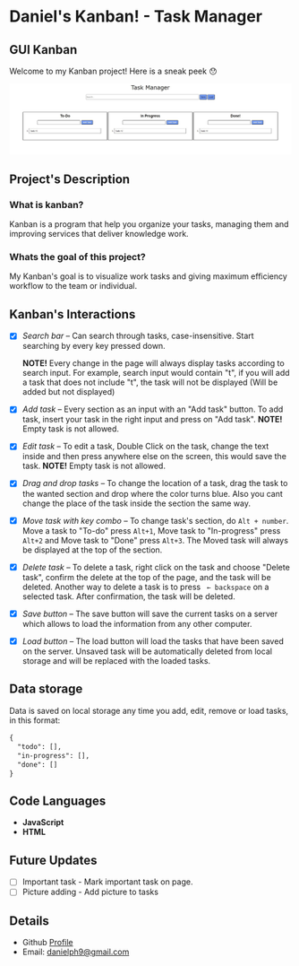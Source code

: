 # Daniel's Kanban! - Task Manager

## GUI Kanban

Welcome to my Kanban project! Here is a sneak peek 😯

![Example](./images/kanban.jpg)

## Project's Description

### What is kanban?

Kanban is a program that help you organize your tasks, managing them and improving services that deliver knowledge work. 

### Whats the goal of this project?

My Kanban's goal is to visualize work tasks and giving maximum efficiency workflow to the team or individual.

## Kanban's Interactions

 - [x] _Search bar_ – Can search through tasks, case-insensitive. Start searching by every key pressed down. 

    **NOTE!** Every change in the page will always display tasks according to search input. For example, search input would contain "t", if you will add a task that does not include "t", the task will not be displayed (Will be added but not displayed)  

 - [x] _Add task_ – Every section as an input with an "Add task" button. To add task, insert your task in the right input and press on "Add task". **NOTE!** Empty task is not allowed.

 - [x] _Edit task_ – To edit a task, Double Click on the task, change the text inside and then press anywhere else on the screen, this would save the task. **NOTE!** Empty task is not allowed.

 - [x] _Drag and drop tasks_ – To change the location of a task, drag the task to the wanted section and drop where the color turns blue. Also you cant change the place of the task inside the section the same way.

 - [x] _Move task with key combo_ – To change task's section, do `Alt + number`. Move a task to "To-do" press `Alt+1`, Move task to "In-progress" press `Alt+2` and Move task to "Done" press `Alt+3`. The Moved task will always be displayed at the top of the section.

 - [x] _Delete task_ – To delete a task, right click on the task and choose "Delete task", confirm the delete at the top of the page, and the task will be deleted. Another way to delete a task is to press ` ← backspace` on a selected task. After confirmation, the task will be deleted. 

 - [x] _Save button_ – The save button will save the current tasks on a server which allows to load the information from any other computer.

 - [x] _Load button_ – The load button will load the tasks that have been saved on the server. Unsaved task will be automatically deleted from local storage and will be replaced with the loaded tasks. 

## Data storage

Data is saved on local storage any time you add, edit, remove or load tasks, in this format:
```
{
  "todo": [],
  "in-progress": [],
  "done": []
}
```

 ## Code Languages

 - **JavaScript**
 - **HTML**

 ## Future Updates

 - [ ] Important task - Mark important task on page.
 - [ ] Picture adding - Add picture to tasks

 ## Details

 - Github [Profile](https://github.com/DanielPhilosoph "My Github")
 - Email: danielph9@gmail.com 





